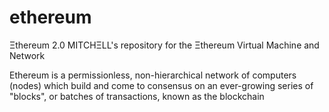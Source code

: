 # ethereum
Ξthereum 2.0
MITCHΞLL's repository for the Ξthereum Virtual Machine and Network

Ethereum is a permissionless, non-hierarchical network of computers (nodes) which build and come to consensus on an ever-growing series of "blocks", or batches of transactions, known as the blockchain
